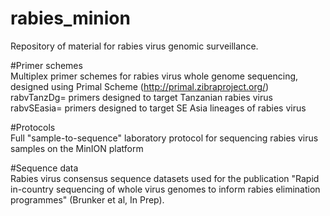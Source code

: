 # rabies_minion
Repository of material for rabies virus genomic surveillance.

#Primer schemes  
Multiplex primer schemes for rabies virus whole genome sequencing, designed using Primal Scheme (http://primal.zibraproject.org/)  
rabvTanzDg= primers designed to target Tanzanian rabies virus  
rabvSEasia= primers designed to target SE Asia lineages of rabies virus  

#Protocols  
Full "sample-to-sequence" laboratory protocol for sequencing rabies virus samples on the MinION platform

#Sequence data  
Rabies virus consensus sequence datasets used for the publication "Rapid in-country sequencing of whole virus genomes to inform rabies elimination programmes" (Brunker et al, In Prep).



